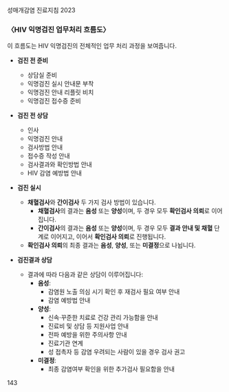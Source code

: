 성매개감염 진료지침 2023

### 〈HIV 익명검진 업무처리 흐름도〉

이 흐름도는 HIV 익명검진의 전체적인 업무 처리 과정을 보여줍니다.

*   **검진 전 준비**
    *   상담실 준비
    *   익명검진 실시 안내문 부착
    *   익명검진 안내 리플릿 비치
    *   익명검진 접수증 준비

*   **검진 전 상담**
    *   인사
    *   익명검진 안내
    *   검사방법 안내
    *   접수증 작성 안내
    *   검사결과와 확인방법 안내
    *   HIV 감염 예방법 안내

*   **검진 실시**
    *   **채혈검사**와 **간이검사** 두 가지 검사 방법이 있습니다.
        *   **채혈검사**의 결과는 **음성** 또는 **양성**이며, 두 경우 모두 **확인검사 의뢰**로 이어집니다.
        *   **간이검사**의 결과는 **음성** 또는 **양성**이며, 두 경우 모두 **결과 안내 및 채혈** 단계로 이어지고, 이어서 **확인검사 의뢰**로 진행됩니다.
    *   **확인검사 의뢰**의 최종 결과는 **음성**, **양성**, 또는 **미결정**으로 나뉩니다.

*   **검진결과 상담**
    *   결과에 따라 다음과 같은 상담이 이루어집니다:
        *   **음성**:
            *   감염원 노출 의심 시기 확인 후 재검사 필요 여부 안내
            *   감염 예방법 안내
        *   **양성**:
            *   신속·꾸준한 치료로 건강 관리 가능함을 안내
            *   진료비 및 상담 등 지원사업 안내
            *   전파 예방을 위한 주의사항 안내
            *   진료기관 연계
            *   성 접촉자 등 감염 우려되는 사람이 있을 경우 검사 권고
        *   **미결정**:
            *   최종 감염여부 확인을 위한 추가검사 필요함을 안내

<PAGE>143